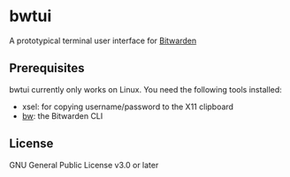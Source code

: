 # bwtui

A prototypical terminal user interface for [Bitwarden](https://bitwarden.com/)

## Prerequisites

bwtui currently only works on Linux. You need the following tools installed:

* xsel: for copying username/password to the X11 clipboard
* [bw](https://github.com/bitwarden/cli): the Bitwarden CLI

## License

GNU General Public License v3.0 or later
